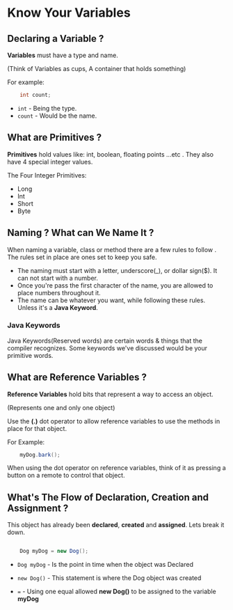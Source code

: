 # Know Your Variables

## Declaring a Variable ?

**Variables** must have a type and name.

(Think of Variables as cups, A container that holds something)

For example:

```java
    int count;
```

- `int` -
  Being the type.
- `count` -
  Would be the name.

## What are Primitives ?

**Primitives** hold values like: int, boolean, floating points ...etc . They also have 4 special integer values.

The Four Integer Primitives:

- Long
- Int
- Short
- Byte

## Naming ? What can We Name It ?

When naming a variable, class or method there are a few rules to follow . The rules set in place are ones set to keep you safe.

- The naming must start with a letter, underscore(\_), or dollar sign(\$). It can not start with a number.
- Once you're pass the first character of the name, you are allowed to place numbers throughout it.
- The name can be whatever you want, while following these rules. Unless it's a **Java Keyword**.

### Java Keywords

Java Keywords(Reserved words) are certain words & things that the compiler recognizes. Some keywords we've discussed would be your primitive words.

## What are Reference Variables ?

**Reference Variables** hold bits that represent a way to access an object.

(Represents one and only one object)

Use the **(.)** dot operator to allow reference variables to use the methods in place for that object.

For Example:

```java
    myDog.bark();
```

When using the dot operator on reference variables, think of it as pressing a button on a remote to control that object.

## What's The Flow of Declaration, Creation and Assignment ?

This object has already been **declared**, **created** and **assigned**. Lets break it down.

```java

    Dog myDog = new Dog();

```

- `Dog myDog` - Is the point in time when the object was Declared

- `new Dog()` - This statement is where the Dog object was created

- `=` - Using one equal allowed **new Dog()** to be assigned to the variable **myDog**
